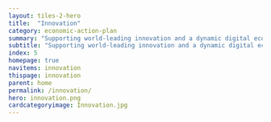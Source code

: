 ```yaml
---
layout: tiles-2-hero
title:  "Innovation"
category: economic-action-plan
summary: "Supporting world-leading innovation and a dynamic digital economy."
subtitle: "Supporting world-leading innovation and a dynamic digital economy."
index: 5
homepage: true
navitems: innovation
thispage: innovation
parent: home
permalink: /innovation/
hero: innovation.png
cardcategoryimage: Innovation.jpg
---
```

